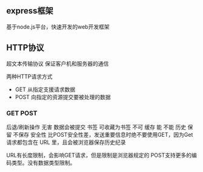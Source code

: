 ## express框架
  基于node.js平台，快速开发的web开发框架

## HTTP协议
  超文本传输协议
  保证客户机和服务器的通信
  
  两种HTTP请求方式
  - GET 从指定支援请求数据
  - POST 向指定的资源提交要被处理的数据

###              GET           POST
后退/刷新操作   无害         数据会被提交
书签           可收藏为书签     不可
缓存          能              不能
历史          保留            不保存
安全性      比POST安全性差，发送重要信息时绝不要使用GET，因为Get 请求都包含在 URL 里，且会被浏览器保存历史纪录

URL有长度限制，会影响GET请求，但是限制是浏览器规定的
POST支持更多的编码类型。没有数据类型限制。




